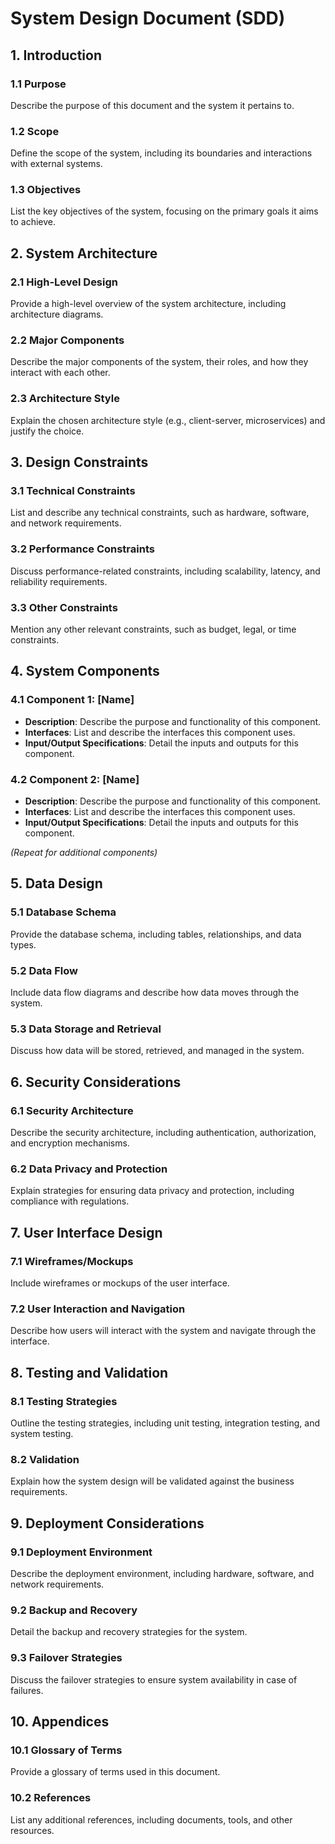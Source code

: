 ﻿# System Design Document (SDD)

## 1. Introduction
### 1.1 Purpose
Describe the purpose of this document and the system it pertains to.

### 1.2 Scope
Define the scope of the system, including its boundaries and interactions with external systems.

### 1.3 Objectives
List the key objectives of the system, focusing on the primary goals it aims to achieve.


## 2. System Architecture
### 2.1 High-Level Design
Provide a high-level overview of the system architecture, including architecture diagrams.

### 2.2 Major Components
Describe the major components of the system, their roles, and how they interact with each other.

### 2.3 Architecture Style
Explain the chosen architecture style (e.g., client-server, microservices) and justify the choice.

## 3. Design Constraints
### 3.1 Technical Constraints
List and describe any technical constraints, such as hardware, software, and network requirements.

### 3.2 Performance Constraints
Discuss performance-related constraints, including scalability, latency, and reliability requirements.

### 3.3 Other Constraints
Mention any other relevant constraints, such as budget, legal, or time constraints.

## 4. System Components
### 4.1 Component 1: [Name]
- **Description**: Describe the purpose and functionality of this component.
- **Interfaces**: List and describe the interfaces this component uses.
- **Input/Output Specifications**: Detail the inputs and outputs for this component.

### 4.2 Component 2: [Name]
- **Description**: Describe the purpose and functionality of this component.
- **Interfaces**: List and describe the interfaces this component uses.
- **Input/Output Specifications**: Detail the inputs and outputs for this component.

*(Repeat for additional components)*

## 5. Data Design
### 5.1 Database Schema
Provide the database schema, including tables, relationships, and data types.

### 5.2 Data Flow
Include data flow diagrams and describe how data moves through the system.

### 5.3 Data Storage and Retrieval
Discuss how data will be stored, retrieved, and managed in the system.

## 6. Security Considerations
### 6.1 Security Architecture
Describe the security architecture, including authentication, authorization, and encryption mechanisms.

### 6.2 Data Privacy and Protection
Explain strategies for ensuring data privacy and protection, including compliance with regulations.

## 7. User Interface Design
### 7.1 Wireframes/Mockups
Include wireframes or mockups of the user interface.

### 7.2 User Interaction and Navigation
Describe how users will interact with the system and navigate through the interface.

## 8. Testing and Validation
### 8.1 Testing Strategies
Outline the testing strategies, including unit testing, integration testing, and system testing.

### 8.2 Validation
Explain how the system design will be validated against the business requirements.

## 9. Deployment Considerations
### 9.1 Deployment Environment
Describe the deployment environment, including hardware, software, and network requirements.

### 9.2 Backup and Recovery
Detail the backup and recovery strategies for the system.

### 9.3 Failover Strategies
Discuss the failover strategies to ensure system availability in case of failures.

## 10. Appendices
### 10.1 Glossary of Terms
Provide a glossary of terms used in this document.

### 10.2 References
List any additional references, including documents, tools, and other resources.

